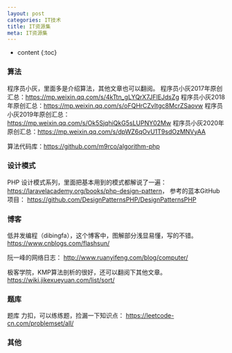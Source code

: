 ```yaml
---
layout: post
categories: IT技术
title: IT资源集
meta: IT资源集
---
```

* content
{:toc}

### 算法

程序员小灰，里面多是介绍算法，其他文章也可以翻阅。
程序员小灰2017年原创汇总：<https://mp.weixin.qq.com/s/4kTtn_gLYQrX7JFlEJdsZg>
程序员小灰2018年原创汇总：<https://mp.weixin.qq.com/s/oFQHrCZvItgc8McrZSaovw>
程序员小灰2019年原创汇总：<https://mp.weixin.qq.com/s/Ok5SjqhiQkG5sLUPNY02Mw>
程序员小灰2020年原创汇总：<https://mp.weixin.qq.com/s/dpWZ6qOvU1T9sdOzMNVyAA>

算法代码库：<https://github.com/m9rco/algorithm-php> 

### 设计模式

PHP 设计模式系列，里面把基本用到的模式都解说了一遍：<https://laravelacademy.org/books/php-design-pattern>，
参考的蓝本GitHub项目： <https://github.com/DesignPatternsPHP/DesignPatternsPHP>



### 博客

低并发编程（dibingfa），这个博客中，图解部分浅显易懂，写的不错。 
<https://www.cnblogs.com/flashsun/>

阮一峰的网络日志： 
<http://www.ruanyifeng.com/blog/computer/>

极客学院，KMP算法剖析的很好，还可以翻阅下其他文章。
<https://wiki.jikexueyuan.com/list/sort/>

### 题库

题库 力扣，可以练练题，捡漏一下知识点：
<https://leetcode-cn.com/problemset/all/>

### 其他


